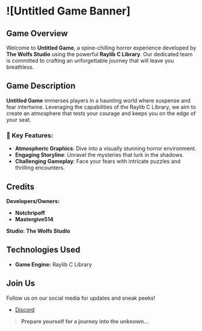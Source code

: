 # ![Untitled Game Banner]

## Game Overview
Welcome to **Untitled Game**, a spine-chilling horror experience developed by **The Wolfs Studio** using the powerful **Raylib C Library**. Our dedicated team is committed to crafting an unforgettable journey that will leave you breathless.

## Game Description
**Untitled Game** immerses players in a haunting world where suspense and fear intertwine. Leveraging the capabilities of the Raylib C Library, we aim to create an atmosphere that tests your courage and keeps you on the edge of your seat.

### 🌌 Key Features:
- **Atmospheric Graphics**: Dive into a visually stunning horror environment.
- **Engaging Storyline**: Unravel the mysteries that lurk in the shadows.
- **Challenging Gameplay**: Face your fears with intricate puzzles and thrilling encounters.

## Credits
**Developers/Owners:**
- **Notchripoff**
- **Mastergive514**

**Studio:** **The Wolfs Studio**

## Technologies Used
- **Game Engine:** Raylib C Library


## Join Us
Follow us on our social media for updates and sneak peeks!  
- [Discord](https://discord.gg/M9kEvdBcYH)

> **Prepare yourself for a journey into the unknown...**
